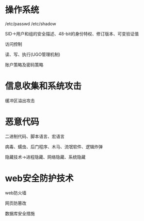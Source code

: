 
<!-- @import "[TOC]" {cmd="toc" depthFrom=1 depthTo=6 orderedList=false} -->


# 操作系统

/etc/passwd
/etc/shadow

SID->用户和组的安全描述、48-bit的身份特权、修订版本、可变验证值

访问控制

读、写、执行(UGO管理机制)

账户策略及密码策略

# 信息收集和系统攻击

缓冲区溢出攻击

# 恶意代码

二进制代码、脚本语言、宏语言

病毒、蠕虫、后门程序、木马、流氓软件、逻辑炸弹

隐藏技术->进程隐藏、网络隐藏、系统隐藏

# web安全防护技术

web防火墙

网页防篡改

数据库安全措施





